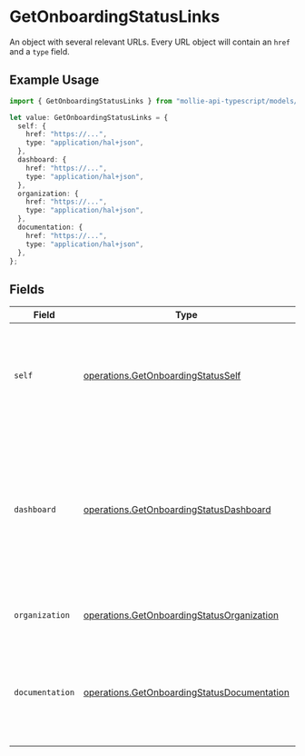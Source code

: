 # GetOnboardingStatusLinks

An object with several relevant URLs. Every URL object will contain an `href` and a `type` field.

## Example Usage

```typescript
import { GetOnboardingStatusLinks } from "mollie-api-typescript/models/operations";

let value: GetOnboardingStatusLinks = {
  self: {
    href: "https://...",
    type: "application/hal+json",
  },
  dashboard: {
    href: "https://...",
    type: "application/hal+json",
  },
  organization: {
    href: "https://...",
    type: "application/hal+json",
  },
  documentation: {
    href: "https://...",
    type: "application/hal+json",
  },
};
```

## Fields

| Field                                                                                                                                    | Type                                                                                                                                     | Required                                                                                                                                 | Description                                                                                                                              |
| ---------------------------------------------------------------------------------------------------------------------------------------- | ---------------------------------------------------------------------------------------------------------------------------------------- | ---------------------------------------------------------------------------------------------------------------------------------------- | ---------------------------------------------------------------------------------------------------------------------------------------- |
| `self`                                                                                                                                   | [operations.GetOnboardingStatusSelf](../../models/operations/getonboardingstatusself.md)                                                 | :heavy_minus_sign:                                                                                                                       | In v2 endpoints, URLs are commonly represented as objects with an `href` and `type` field.                                               |
| `dashboard`                                                                                                                              | [operations.GetOnboardingStatusDashboard](../../models/operations/getonboardingstatusdashboard.md)                                       | :heavy_minus_sign:                                                                                                                       | Direct link to the onboarding process in the Mollie dashboard. The merchant can be redirected to this page to complete their onboarding. |
| `organization`                                                                                                                           | [operations.GetOnboardingStatusOrganization](../../models/operations/getonboardingstatusorganization.md)                                 | :heavy_minus_sign:                                                                                                                       | The API resource URL of the organization.                                                                                                |
| `documentation`                                                                                                                          | [operations.GetOnboardingStatusDocumentation](../../models/operations/getonboardingstatusdocumentation.md)                               | :heavy_minus_sign:                                                                                                                       | In v2 endpoints, URLs are commonly represented as objects with an `href` and `type` field.                                               |